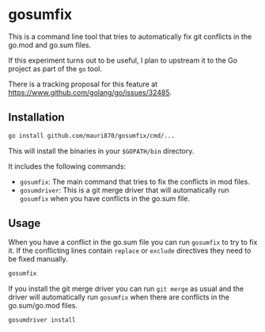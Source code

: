 # gosumfix

This is a command line tool that tries to automatically fix git conflicts in the go.mod and go.sum files.

If this experiment turns out to be useful, I plan to upstream it to the Go project as part of the `go` tool.

There is a tracking proposal for this feature at https://www.github.com/golang/go/issues/32485.

## Installation

```bash
go install github.com/mauri870/gosumfix/cmd/...
```

This will install the binaries in your `$GOPATH/bin` directory.

It includes the following commands:

- `gosumfix`: The main command that tries to fix the conflicts in mod files.
- `gosumdriver`: This is a git merge driver that will automatically run `gosumfix` when you have conflicts in the go.sum file.

## Usage

When you have a conflict in the go.sum file you can run `gosumfix` to try to fix it. If the conflicting lines contain `replace` or `exclude` directives they need to be fixed manually.

```bash
gosumfix
```

If you install the git merge driver you can run `git merge` as usual and the driver will automatically run `gosumfix` when there are conflicts in the go.sum/go.mod files.

```bash
gosumdriver install
```
